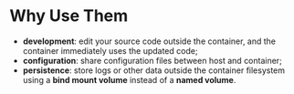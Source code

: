# Why Use Them

- **development**: edit your source code outside the container, and the container immediately uses the updated code;
- **configuration**: share configuration files between host and container;
- **persistence**: store logs or other data outside the container filesystem using a **bind mount volume** instead of a **named volume**.
